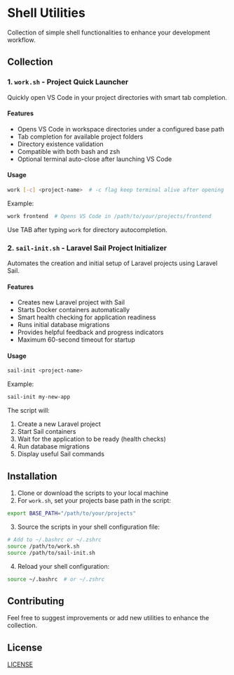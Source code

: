 # Shell Utilities

Collection of simple shell functionalities to enhance your development workflow.

## Collection

### 1. `work.sh` - Project Quick Launcher

Quickly open VS Code in your project directories with smart tab completion.

#### Features

- Opens VS Code in workspace directories under a configured base path
- Tab completion for available project folders
- Directory existence validation
- Compatible with both bash and zsh
- Optional terminal auto-close after launching VS Code

#### Usage

```bash
work [-c] <project-name>  # -c flag keep terminal alive after opening
```

Example:

```bash
work frontend  # Opens VS Code in /path/to/your/projects/frontend
```

Use TAB after typing `work` for directory autocompletion.

### 2. `sail-init.sh` - Laravel Sail Project Initializer

Automates the creation and initial setup of Laravel projects using Laravel Sail.

#### Features

- Creates new Laravel project with Sail
- Starts Docker containers automatically
- Smart health checking for application readiness
- Runs initial database migrations
- Provides helpful feedback and progress indicators
- Maximum 60-second timeout for startup

#### Usage

```bash
sail-init <project-name>
```

Example:

```bash
sail-init my-new-app
```

The script will:

1. Create a new Laravel project
2. Start Sail containers
3. Wait for the application to be ready (health checks)
4. Run database migrations
5. Display useful Sail commands

## Installation

1. Clone or download the scripts to your local machine
2. For `work.sh`, set your projects base path in the script:

```bash
export BASE_PATH="/path/to/your/projects"
```

3. Source the scripts in your shell configuration file:

```bash
# Add to ~/.bashrc or ~/.zshrc
source /path/to/work.sh
source /path/to/sail-init.sh
```

4. Reload your shell configuration:

```bash
source ~/.bashrc  # or ~/.zshrc
```

## Contributing

Feel free to suggest improvements or add new utilities to enhance the collection.

## License

[LICENSE](./LICENSE)
